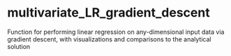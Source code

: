 # multivariate_LR_gradient_descent
Function for performing linear regression on any-dimensional input data via gradient descent, with visualizations and comparisons to the analytical solution
